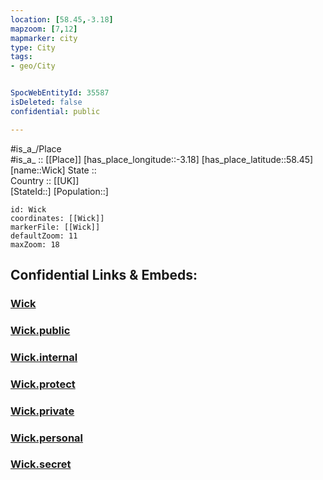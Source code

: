 ```yaml
---
location: [58.45,-3.18] 
mapzoom: [7,12] 
mapmarker: city 
type: City
tags:
- geo/City


SpocWebEntityId: 35587
isDeleted: false
confidential: public

---
```

#is_a_/Place  
#is_a_ :: [[Place]] 
[has_place_longitude::-3.18] 
[has_place_latitude::58.45] 
[name::Wick] 
State ::  
Country :: [[UK]]  
[StateId::] 
[Population::] 



```leaflet
id: Wick
coordinates: [[Wick]] 
markerFile: [[Wick]] 
defaultZoom: 11 
maxZoom: 18
```


## Confidential Links & Embeds: 

### [Wick](/_Standards/Earth/Continent/Europe/Europe~North/UK/Scotland/counties~Scotland/Highland/cities~Highland/Wick.md) 

### [Wick.public](/_public/Earth/Continent/Europe/Europe~North/UK/Scotland/counties~Scotland/Highland/cities~Highland/Wick.public.md) 

### [Wick.internal](/_internal/Earth/Continent/Europe/Europe~North/UK/Scotland/counties~Scotland/Highland/cities~Highland/Wick.internal.md) 

### [Wick.protect](/_protect/Earth/Continent/Europe/Europe~North/UK/Scotland/counties~Scotland/Highland/cities~Highland/Wick.protect.md) 

### [Wick.private](/_private/Earth/Continent/Europe/Europe~North/UK/Scotland/counties~Scotland/Highland/cities~Highland/Wick.private.md) 

### [Wick.personal](/_personal/Earth/Continent/Europe/Europe~North/UK/Scotland/counties~Scotland/Highland/cities~Highland/Wick.personal.md) 

### [Wick.secret](/_secret/Earth/Continent/Europe/Europe~North/UK/Scotland/counties~Scotland/Highland/cities~Highland/Wick.secret.md)

